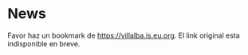 # News

Favor haz un bookmark de https://villalba.is.eu.org. El link original esta indisponible en breve.
